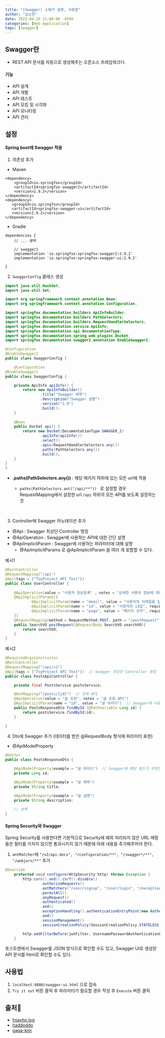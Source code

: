 ```yaml
---
title: "[Swagger] 스웨거 설명, 사용법"
author: "김소연"
date: 2022-06-20 21:00:00 -0500
categories: [Web Application]
tags: [Swagger]
---
```




## Swagger란

- REST API 문서를 자동으로 생성해주는 오픈소스 프레임워크다.



#### 기능

- API 설계
- API 개발
- API 테스트
- API 모킹 및 시각화
- API 모니터링
- API 관리





## 설정

#### Spring boot에 Swagger 적용

1. 의존성 추가

- Maven

```
<dependency>
	<groupId>io.springfox</groupId>
	<artifactId>springfox-swagger2</artifactId>
	<version>2.9.2</version>
</dependency>
<dependency>
   <groupId>io.springfox</groupId>
   <artifactId>springfox-swagger-ui</artifactId>
   <version>2.9.2</version>
</dependency>
```

- Gradle

```
dependencies {
	// ... 생략
	
	// swagger2
	implementation 'io.springfox:springfox-swagger2:2.9.2'
	implementation 'io.springfox:springfox-swagger-ui:2.9.2'
	
}
```





2. `SwaggerConfig` 클래스 생성

```java
import java.util.HashSet;
import java.util.Set;

import org.springframework.context.annotation.Bean;
import org.springframework.context.annotation.Configuration;

import springfox.documentation.builders.ApiInfoBuilder;
import springfox.documentation.builders.PathSelectors;
import springfox.documentation.builders.RequestHandlerSelectors;
import springfox.documentation.service.ApiInfo;
import springfox.documentation.spi.DocumentationType;
import springfox.documentation.spring.web.plugins.Docket;
import springfox.documentation.swagger2.annotation.EnableSwagger2;

@Configuration
@EnableSwagger2
public class SwaggerConfig {

  	@Configuration
@EnableSwagger2
public class SwaggerConfig {

    private ApiInfo apiInfo() {
    	return new ApiInfoBuilder()
    			.title("Swagger 제목")
    			.description("Swagger 설명")
    			.version("1.0")
    			.build();
    }
    
    @Bean
    public Docket api() {
    	return new Docket(DocumentationType.SWAGGER_2)
    			.apiInfo(apiInfo())
    			.select()
    			.apis(RequestHandlerSelectors.any())
    			.paths(PathSelectors.any())
    			.build();
    }
}
}
```

- **.paths(PathSelectors.any())** : 해당 패키지 하위에 있는 모든 url에 적용
  -  `paths(PathSelectors.ant("/api/**")) ` 로 설정할 경우 RequestMapping에서 설정한 url `/api` 하위의 모든 API를 보도록 설정하는 것

  ​




3. Controller에 Swagger 어노테이션 추가

- @Api : Swagger 최상단 Controller 명칭
- @ApiOperation : Swagger에 사용하는 API에 대한 간단 설명
- @ApiImplicitParam : Swagger에 사용하는 파라미터에 대해 설명
  - @ApiImplicitParams 로 @ApiImplicitParam 을 여러 개 포함할 수 있다.

예시1

```java
@RestController
@RequestMapping("/api")
@Api(tags = {"ToyProject API Test"})
public class UserController {
  
  	@ApiOperation(value = "사용자 정보등록" , notes = "상세한 사용자 정보에 대해서 출력한다.")
    @ApiImplicitParams({
            @ApiImplicitParam(name = "email", value = "사용자의 이메일을 입력한다", required = false, dataType = "SearchVO", paramType = "string", defaultValue = ""),
            @ApiImplicitParam(name = "id", value = "사용자의 id값", required = false, dataType = "SearchVO", paramType = "string", defaultValue = ""),
            @ApiImplicitParam(name = "page", value = "페이지 숫자", required = false, dataType = "SearchVO", paramType = "int", defaultValue = ""),
    })
    @RequestMapping(method = RequestMethod.POST, path = "/postRequest")
    public SearchVO postRequest(@RequestBody SearchVO searchVO){
        return searchVO;
    }
}
```

예시2

```java
@RequiredArgsConstructor
@RestController
@RequestMapping("/api/v1")
@Api(tags = {"ToyProject API Test"})  // Swagger 최상단 Controller 명칭
public class PostsApiController {

    private final PostsService postsService;

    @GetMapping("/posts/{id}")  // 조회 API
    @ApiOperation(value = "글 조회", notes = "글 조회 API")
    @ApiImplicitParam(name = "id", value = "글 아이디")  // Swagger에 사용하는 파라미터에 대해 설명
    public PostsResponseDto findById (@PathVariable Long id) {
        return postsService.findById(id);
    }
  
}
```



4. Dto에 Swagger 추가 (데이터를 받은 @RequestBody 형식에 파라미터 표현)

- @ApiModelProperty

```java
@Getter
public class PostsResponseDto {

    @ApiModelProperty(example = "글 아이디")  // Swagger에 해당 필드가 무엇인지 나타냄
    private Long id;

    @ApiModelProperty(example = "글 제목")
    private String title;

    @ApiModelProperty(example = "글 설명")
    private String description;
    
    // 생략
}
```



#### Spring Security와 Swagger

Spring Security를 사용한다면 기본적으로 Security에 예외 처리되지 않은 URL 매핑들은 필터를 거치지 않으면 통과시키지 않기 때문에 아래 내용을 추가해주어야 한다.

1. `antMatcher`에 `"/v2/api-docs", "/configuration/**", "/swagger*/**", "/webjars/**"` 추가

```java
@Override
    protected void configure(HttpSecurity http) throws Exception {
        http.cors().and().csrf().disable()
                .authorizeRequests()
                .antMatchers("/user/signup", "/user/login", "/exception/**","/item/**", "/v2/api-docs", "/configuration/**", "/swagger*/**", "/webjars/**")
                .permitAll()
                .anyRequest()
                .authenticated()
                .and()
                .exceptionHandling().authenticationEntryPoint(new AuthenticationExceptionHandler())
                .and()
                .sessionManagement()
                .sessionCreationPolicy(SessionCreationPolicy.STATELESS);

        http.addFilterBefore(jwtFilter, UsernamePasswordAuthenticationFilter.class);
    }
```

포스트맨에서 Swagger를 JSON 방식으로 확인할 수도 있고, Swagger UI로 생성된 API 문서를 html로 확인할 수도 있다.



## 사용법

1. `localhost:8080/swagger-ui.html` 으로 접속
2. `Try it out` 버튼 클릭 후 파라미터가 필요할 경우 작성 후 `Execute` 버튼 클릭




## 출처📎
- [hsayho.log](https://velog.io/@seho100/Spring-boot%EC%97%90-Swagger-%EC%A0%81%EC%9A%A9%ED%95%98%EA%B8%B0Maven)
- [haddoddo](https://haddoddo.tistory.com/entry/Spring-Boot-STS-%EC%8A%A4%ED%94%84%EB%A7%81%EB%B6%80%ED%8A%B8%EC%97%90-swagger-%EC%97%B0%EB%8F%99-%EB%B0%8F-%EC%82%AC%EC%9A%A9%EB%B2%95)
- [gaga-kim](https://gaga-kim.tistory.com/entry/Spring-Boot-Swagger%EB%A5%BC-%ED%99%9C%EC%9A%A9%ED%95%9C-API-%EB%AC%B8%EC%84%9C-%EC%9E%90%EB%8F%99%ED%99%94)